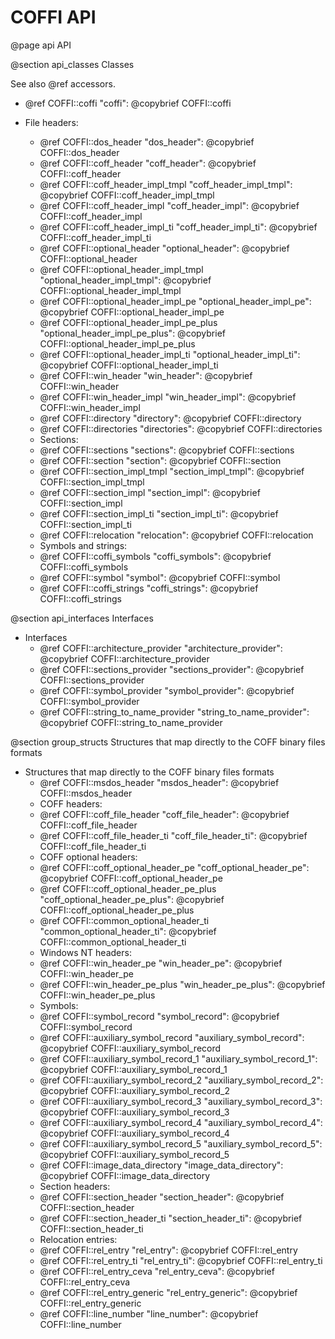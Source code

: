 # COFFI API

@page api API

@section api_classes Classes

See also @ref accessors.

- @ref COFFI::coffi                        "coffi":                        @copybrief COFFI::coffi

- File headers:
  - @ref COFFI::dos_header                   "dos_header":                   @copybrief COFFI::dos_header
  - @ref COFFI::coff_header                  "coff_header":                  @copybrief COFFI::coff_header
  - @ref COFFI::coff_header_impl_tmpl        "coff_header_impl_tmpl":        @copybrief COFFI::coff_header_impl_tmpl
  - @ref COFFI::coff_header_impl             "coff_header_impl":             @copybrief COFFI::coff_header_impl
  - @ref COFFI::coff_header_impl_ti          "coff_header_impl_ti":          @copybrief COFFI::coff_header_impl_ti
  - @ref COFFI::optional_header              "optional_header":              @copybrief COFFI::optional_header
  - @ref COFFI::optional_header_impl_tmpl    "optional_header_impl_tmpl":    @copybrief COFFI::optional_header_impl_tmpl
  - @ref COFFI::optional_header_impl_pe      "optional_header_impl_pe":      @copybrief COFFI::optional_header_impl_pe
  - @ref COFFI::optional_header_impl_pe_plus "optional_header_impl_pe_plus": @copybrief COFFI::optional_header_impl_pe_plus
  - @ref COFFI::optional_header_impl_ti      "optional_header_impl_ti":      @copybrief COFFI::optional_header_impl_ti
  - @ref COFFI::win_header                   "win_header":                   @copybrief COFFI::win_header
  - @ref COFFI::win_header_impl              "win_header_impl":              @copybrief COFFI::win_header_impl
  - @ref COFFI::directory                    "directory":                    @copybrief COFFI::directory
  - @ref COFFI::directories                  "directories":                  @copybrief COFFI::directories
  - Sections:
  - @ref COFFI::sections                     "sections":                     @copybrief COFFI::sections
  - @ref COFFI::section                      "section":                      @copybrief COFFI::section
  - @ref COFFI::section_impl_tmpl            "section_impl_tmpl":            @copybrief COFFI::section_impl_tmpl
  - @ref COFFI::section_impl                 "section_impl":                 @copybrief COFFI::section_impl
  - @ref COFFI::section_impl_ti              "section_impl_ti":              @copybrief COFFI::section_impl_ti
  - @ref COFFI::relocation                   "relocation":                   @copybrief COFFI::relocation
  - Symbols and strings:
  - @ref COFFI::coffi_symbols                "coffi_symbols":                @copybrief COFFI::coffi_symbols
  - @ref COFFI::symbol                       "symbol":                       @copybrief COFFI::symbol
  - @ref COFFI::coffi_strings                "coffi_strings":                @copybrief COFFI::coffi_strings

@section api_interfaces Interfaces

- Interfaces
  - @ref COFFI::architecture_provider        "architecture_provider":        @copybrief COFFI::architecture_provider
  - @ref COFFI::sections_provider            "sections_provider":            @copybrief COFFI::sections_provider
  - @ref COFFI::symbol_provider              "symbol_provider":              @copybrief COFFI::symbol_provider
  - @ref COFFI::string_to_name_provider      "string_to_name_provider":      @copybrief COFFI::string_to_name_provider

@section group_structs Structures that map directly to the COFF binary files formats

- Structures that map directly to the COFF binary files formats
  - @ref COFFI::msdos_header                 "msdos_header":                 @copybrief COFFI::msdos_header
  - COFF headers:
  - @ref COFFI::coff_file_header             "coff_file_header":             @copybrief COFFI::coff_file_header
  - @ref COFFI::coff_file_header_ti          "coff_file_header_ti":          @copybrief COFFI::coff_file_header_ti
  - COFF optional headers:
  - @ref COFFI::coff_optional_header_pe      "coff_optional_header_pe":      @copybrief COFFI::coff_optional_header_pe
  - @ref COFFI::coff_optional_header_pe_plus "coff_optional_header_pe_plus": @copybrief COFFI::coff_optional_header_pe_plus
  - @ref COFFI::common_optional_header_ti    "common_optional_header_ti":    @copybrief COFFI::common_optional_header_ti
  - Windows NT headers:
  - @ref COFFI::win_header_pe                "win_header_pe":                @copybrief COFFI::win_header_pe
  - @ref COFFI::win_header_pe_plus           "win_header_pe_plus":           @copybrief COFFI::win_header_pe_plus
  - Symbols:
  - @ref COFFI::symbol_record                "symbol_record":                @copybrief COFFI::symbol_record
  - @ref COFFI::auxiliary_symbol_record      "auxiliary_symbol_record":      @copybrief COFFI::auxiliary_symbol_record
  - @ref COFFI::auxiliary_symbol_record_1    "auxiliary_symbol_record_1":    @copybrief COFFI::auxiliary_symbol_record_1
  - @ref COFFI::auxiliary_symbol_record_2    "auxiliary_symbol_record_2":    @copybrief COFFI::auxiliary_symbol_record_2
  - @ref COFFI::auxiliary_symbol_record_3    "auxiliary_symbol_record_3":    @copybrief COFFI::auxiliary_symbol_record_3
  - @ref COFFI::auxiliary_symbol_record_4    "auxiliary_symbol_record_4":    @copybrief COFFI::auxiliary_symbol_record_4
  - @ref COFFI::auxiliary_symbol_record_5    "auxiliary_symbol_record_5":    @copybrief COFFI::auxiliary_symbol_record_5
  - @ref COFFI::image_data_directory         "image_data_directory":         @copybrief COFFI::image_data_directory
  - Section headers:
  - @ref COFFI::section_header               "section_header":               @copybrief COFFI::section_header
  - @ref COFFI::section_header_ti            "section_header_ti":            @copybrief COFFI::section_header_ti
  - Relocation entries:
  - @ref COFFI::rel_entry                    "rel_entry":                    @copybrief COFFI::rel_entry
  - @ref COFFI::rel_entry_ti                 "rel_entry_ti":                 @copybrief COFFI::rel_entry_ti
  - @ref COFFI::rel_entry_ceva               "rel_entry_ceva":               @copybrief COFFI::rel_entry_ceva
  - @ref COFFI::rel_entry_generic            "rel_entry_generic":            @copybrief COFFI::rel_entry_generic
  - @ref COFFI::line_number                  "line_number":                  @copybrief COFFI::line_number
